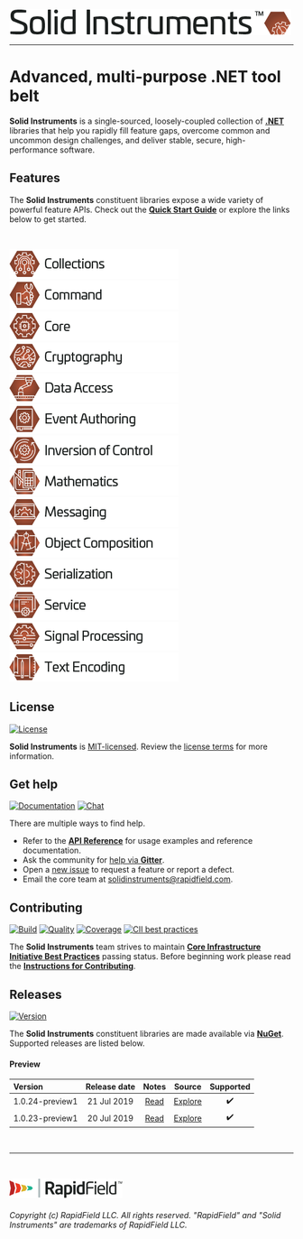 <!--
Copyright (c) RapidField LLC. Licensed under the MIT License. See LICENSE.txt in the project root for license information.
-->

![Solid Instruments logo](SolidInstruments.Logo.Color.Transparent.500w.png)
- - -

# Advanced, multi-purpose .NET tool belt

**Solid Instruments** is a single-sourced, loosely-coupled collection of [**.NET**](https://dotnet.microsoft.com/learn/dotnet/what-is-dotnet) libraries that help you rapidly fill feature gaps, overcome common and uncommon design challenges, and deliver stable, secure, high-performance software.

## Features

The **Solid Instruments** constituent libraries expose a wide variety of powerful feature APIs. Check out the [**Quick Start Guide**](https://www.solidinstruments.com/articles/QuickStartGuide.html) or explore the links below to get started.

<br />

[![Collections](src/RapidField.SolidInstruments.Collections/Label.Collections.300w.png)](src/RapidField.SolidInstruments.Collections/README.md)
[![Command](src/RapidField.SolidInstruments.Command/Label.Command.300w.png)](src/RapidField.SolidInstruments.Command/README.md)
[![Core](src/RapidField.SolidInstruments.Core/Label.Core.300w.png)](src/RapidField.SolidInstruments.Core/README.md)
[![Cryptography](src/RapidField.SolidInstruments.Cryptography/Label.Cryptography.300w.png)](src/RapidField.SolidInstruments.Cryptography/README.md)
[![Data Access](src/RapidField.SolidInstruments.DataAccess/Label.DataAccess.300w.png)](src/RapidField.SolidInstruments.DataAccess/README.md)
[![Event Authoring](src/RapidField.SolidInstruments.EventAuthoring/Label.EventAuthoring.300w.png)](src/RapidField.SolidInstruments.EventAuthoring/README.md)
[![Inversion of Control](src/RapidField.SolidInstruments.InversionOfControl/Label.InversionOfControl.300w.png)](src/RapidField.SolidInstruments.InversionOfControl/README.md)
[![Mathematics](src/RapidField.SolidInstruments.Mathematics/Label.Mathematics.300w.png)](src/RapidField.SolidInstruments.Mathematics/README.md)
[![Messaging](src/RapidField.SolidInstruments.Messaging/Label.Messaging.300w.png)](src/RapidField.SolidInstruments.Messaging/README.md)
[![Object Composition](src/RapidField.SolidInstruments.ObjectComposition/Label.ObjectComposition.300w.png)](src/RapidField.SolidInstruments.ObjectComposition/README.md)
[![Serialization](src/RapidField.SolidInstruments.Serialization/Label.Serialization.300w.png)](src/RapidField.SolidInstruments.Serialization/README.md)
[![Service](src/RapidField.SolidInstruments.Service/Label.Service.300w.png)](src/RapidField.SolidInstruments.Service/README.md)
[![Signal Processing](src/RapidField.SolidInstruments.SignalProcessing/Label.SignalProcessing.300w.png)](src/RapidField.SolidInstruments.SignalProcessing/README.md)
[![Text Encoding](src/RapidField.SolidInstruments.TextEncoding/Label.TextEncoding.300w.png)](src/RapidField.SolidInstruments.TextEncoding/README.md)

## License

[![License](https://img.shields.io/github/license/rapidfield/solid-instruments?style=flat&color=lightseagreen&label=license&logo=open-access&logoColor=lightgrey)](https://github.com/RapidField/solid-instruments/blob/master/LICENSE.txt)

**Solid Instruments** is [MIT-licensed](https://en.wikipedia.org/wiki/MIT_License). Review the [license terms](LICENSE.txt) for more information.

## Get help

[![Documentation](https://img.shields.io/badge/documentation-website-tan?style=flat&logo=buffer&logoColor=lightgrey)](https://www.solidinstruments.com)
[![Chat](https://img.shields.io/gitter/room/rapidfield/solid-instruments?style=flat&color=darkslateblue&label=chat&logo=gitter&logoColor=lightgrey)](https://gitter.im/RapidField/solid-instruments)

There are multiple ways to find help.

* Refer to the [**API Reference**](https://www.solidinstruments.com/api) for usage examples and reference documentation.
* Ask the community for [help via **Gitter**](https://gitter.im/RapidField/solid-instruments).
* Open a [new issue](https://github.com/RapidField/solid-instruments/issues/new/choose) to request a feature or report a defect.
* Email the core team at [solidinstruments@rapidfield.com](mailto:solidinstruments@rapidfield.com).

## Contributing

[![Build](https://img.shields.io/appveyor/ci/rapidfield/solid-instruments?style=flat&label=build&logo=appveyor&logoColor=lightgrey)](https://ci.appveyor.com/project/rapidfield/solid-instruments/branch/master)
[![Quality](https://img.shields.io/codefactor/grade/github/rapidfield/solid-instruments/master.svg?style=flat&label=quality&logo=codeforces&logoColor=lightgrey)](https://www.codefactor.io/repository/github/rapidfield/solid-instruments)
[![Coverage](https://img.shields.io/codecov/c/github/RapidField/solid-instruments?color=brightgreen&label=coverage&logo=codecov&logoColor=lightgrey)](https://codecov.io/gh/rapidfield/solid-instruments)
[![CII best practices](https://img.shields.io/cii/level/3063?&style=flat&label=cii+best+practices&logo=linux-foundation&logoColor=lightgrey)](https://bestpractices.coreinfrastructure.org/en/projects/3063)

The **Solid Instruments** team strives to maintain [**Core Infrastructure Initiative Best Practices**](https://www.coreinfrastructure.org/programs/badge-program/) passing status. Before beginning work please read the [**Instructions for Contributing**](CONTRIBUTING.md).

## Releases

[![Version](https://img.shields.io/nuget/vpre/RapidField.SolidInstruments.Core.svg?style=flat&color=blue&label=version&logo=nuget&logoColor=lightgrey)](https://www.nuget.org/packages?q=RapidField.SolidInstruments)

The **Solid Instruments** constituent libraries are made available via [**NuGet**](https://docs.microsoft.com/en-us/nuget/quickstart/install-and-use-a-package-in-visual-studio). Supported releases are listed below.

#### Preview

| Version         | Release date | Notes                               | Source                                                                           | Supported          |
| :-------------- | :----------: | :---------------------------------: | :------------------------------------------------------------------------------: | :----------------: |
| 1.0.24-preview1 | 21 Jul 2019  | [Read](doc/releasenotes/v1.0.24.md) | [Explore](https://github.com/RapidField/solid-instruments/tree/v1.0.24-preview1) | :heavy_check_mark: |
| 1.0.23-preview1 | 20 Jul 2019  | [Read](doc/releasenotes/v1.0.23.md) | [Explore](https://github.com/RapidField/solid-instruments/tree/v1.0.23-preview1) | :heavy_check_mark: |

<br />

- - -

<br />

[![RapidField logo](RapidField.Logo.Color.Black.Transparent.200w.png)](https://www.rapidfield.com)

###### Copyright (c) RapidField LLC. All rights reserved. "RapidField" and "Solid Instruments" are trademarks of RapidField LLC.
